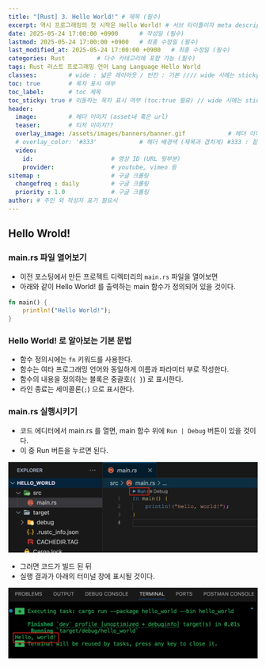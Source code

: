 ```yaml
---
title: "[Rust] 3. Hello World!" # 제목 (필수)
excerpt: 역시 프로그래밍의 첫 시작은 Hello World! # 서브 타이틀이자 meta description (필수)
date: 2025-05-24 17:00:00 +0900      # 작성일 (필수)
lastmod: 2025-05-24 17:00:00 +0900   # 최종 수정일 (필수)
last_modified_at: 2025-05-24 17:00:00 +0900   # 최종 수정일 (필수)
categories: Rust         # 다수 카테고리에 포함 가능 (필수)
tags: Rust 러스트 프로그래밍 언어 Lang Language Hello World                    # 태그 복수개 가능 (필수)
classes:         # wide : 넓은 레이아웃 / 빈칸 : 기본 //// wide 시에는 sticky toc 불가
toc: true        # 목차 표시 여부
toc_label:       # toc 제목
toc_sticky: true # 이동하는 목차 표시 여부 (toc:true 필요) // wide 시에는 sticky toc 불가
header: 
  image:         # 헤더 이미지 (asset내 혹은 url)
  teaser:        # 티저 이미지??
  overlay_image: /assets/images/banners/banner.gif            # 헤더 이미지 (제목과 겹치게)
  # overlay_color: '#333'            # 헤더 배경색 (제목과 겹치게) #333 : 짙은 회색 (필수)
  video:
    id:                      # 영상 ID (URL 뒷부분)
    provider:                # youtube, vimeo 등
sitemap :                    # 구글 크롤링
  changefreq : daily         # 구글 크롤링
  priority : 1.0             # 구글 크롤링
author: # 주인 외 작성자 표기 필요시
---
```

<!--postNo: 20250524_004-->


## Hello Wrold!  

### main.rs 파일 열어보기  

- 이전 포스팅에서 만든 프로젝트 디렉터리의 `main.rs` 파일을 열어보면  
- 아래와 같이 Hello World! 를 출력하는 main 함수가 정의되어 있을 것이다.  

```rust
fn main() {
	println!("Hello World!");
}
```

### Hello World! 로 알아보는 기본 문법  

- 함수 정의시에는 `fn` 키워드를 사용한다.  
- 함수는 여타 프로그래밍 언어와 동일하게 이름과 파라미터 부로 작성한다.  
- 함수의 내용을 정의하는 블록은 중괄호(`{ }`) 로 표시한다.  
- 라인 종료는 세미콜론(`;`) 으로 표시한다.  

### main.rs 실행시키기  

- 코드 에디터에서 main.rs 를 열면, main 함수 위에  `Run | Debug` 버튼이 있을 것이다.  
- 이 중 Run 버튼을 누르면 된다.  

![](/assets/images/20250524_004_001.png)  

- 그러면 코드가 빌드 된 뒤  
- 실행 결과가 아래의 터미널 창에 표시될 것이다.  

![](/assets/images/20250524_004_002.png)  